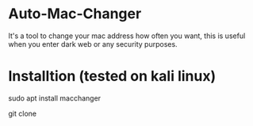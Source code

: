 # Auto-Mac-Changer
It's a tool to change your mac address how often you want, this is useful when you enter dark web or any security purposes.

# Installtion (tested on kali linux)

sudo apt install macchanger

git clone 
